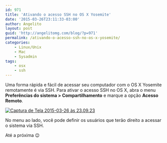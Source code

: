 ```yaml
---
id: 971
title: 'Ativando o acesso SSH no OS X Yosemite'
date: '2015-03-26T23:11:33-03:00'
author: Angelito
layout: post
guid: 'http://angelitomg.com/blog/?p=971'
permalink: /ativando-o-acesso-ssh-no-os-x-yosemite/
categories:
    - Linux/Unix
    - Mac
    - Sysadmin
tags:
    - osx
    - ssh
---
```


Uma forma rápida e fácil de acessar seu computador com o OS X Yosemite remotamente é via SSH. Para ativar o acesso SSH no OS X, abra o menu **Preferências do sistema &gt; Compartilhamento** e marque a opção **Acesso Remoto**.

[![Captura de Tela 2015-03-26 às 23.09.23](http://angelitomg.github.io/wp-content/uploads/2015/03/Captura-de-Tela-2015-03-26-às-23.09.23-300x250.png)](http://angelitomg.github.io/wp-content/uploads/2015/03/Captura-de-Tela-2015-03-26-às-23.09.23.png)

No menu ao lado, você pode definir os usuários que terão direito a acessar o sistema via SSH.

Até a próxima 😉